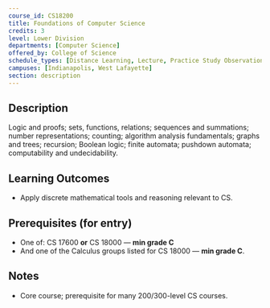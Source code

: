 ```yaml
---
course_id: CS18200
title: Foundations of Computer Science
credits: 3
level: Lower Division
departments: [Computer Science]
offered_by: College of Science
schedule_types: [Distance Learning, Lecture, Practice Study Observation]
campuses: [Indianapolis, West Lafayette]
section: description
---
```


## Description
Logic and proofs; sets, functions, relations; sequences and summations; number representations; counting; algorithm analysis fundamentals; graphs and trees; recursion; Boolean logic; finite automata; pushdown automata; computability and undecidability.

## Learning Outcomes
- Apply discrete mathematical tools and reasoning relevant to CS.

## Prerequisites (for entry)
- One of: CS 17600 **or** CS 18000 — **min grade C**  
- And one of the Calculus groups listed for CS 18000 — **min grade C**.

## Notes
- Core course; prerequisite for many 200/300-level CS courses.